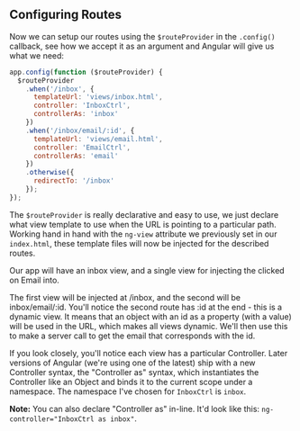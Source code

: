 ## Configuring Routes

Now we can setup our routes using the `$routeProvider` in the `.config()` callback, see how we accept it as an argument and Angular will give us what we need:

```js
app.config(function ($routeProvider) {
  $routeProvider
    .when('/inbox', {
      templateUrl: 'views/inbox.html',
      controller: 'InboxCtrl',
      controllerAs: 'inbox'
    })
    .when('/inbox/email/:id', {
      templateUrl: 'views/email.html',
      controller: 'EmailCtrl',
      controllerAs: 'email'
    })
    .otherwise({
      redirectTo: '/inbox'
    });
});
```

The `$routeProvider` is really declarative and easy to use, we just declare what view template to use when the URL is pointing to a particular path.  Working hand in hand with the `ng-view` attribute we previously set in our `index.html`, these template files will now be injected for the described routes.

Our app will have an inbox view, and a single view for injecting the clicked on Email into.

The first view will be injected at /inbox, and the second will be inbox/email/:id. You'll notice the second route has :id at the end - this is a dynamic view. It means that an object with an id as a property (with a value) will be used in the URL, which makes all views dynamic. We'll then use this to make a server call to get the email that corresponds with the id.

If you look closely, you'll notice each view has a particular Controller. Later versions of Angular (we're using one of the latest) ship with a new Controller syntax, the "Controller as" syntax, which instantiates the Controller like an Object and binds it to the current scope under a namespace. The namespace I've chosen for `InboxCtrl` is `inbox`.

__Note:__ You can also declare "Controller as" in-line. It'd look like this: `ng-controller="InboxCtrl as inbox"`.